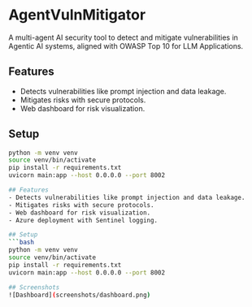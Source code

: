 # AgentVulnMitigator
A multi-agent AI security tool to detect and mitigate vulnerabilities in Agentic AI systems, aligned with OWASP Top 10 for LLM Applications.

## Features
- Detects vulnerabilities like prompt injection and data leakage.
- Mitigates risks with secure protocols.
- Web dashboard for risk visualization.

## Setup
```bash
python -m venv venv
source venv/bin/activate
pip install -r requirements.txt
uvicorn main:app --host 0.0.0.0 --port 8002

## Features
- Detects vulnerabilities like prompt injection and data leakage.
- Mitigates risks with secure protocols.
- Web dashboard for risk visualization.
- Azure deployment with Sentinel logging.

## Setup
```bash
python -m venv venv
source venv/bin/activate
pip install -r requirements.txt
uvicorn main:app --host 0.0.0.0 --port 8002

## Screenshots
![Dashboard](screenshots/dashboard.png) 
